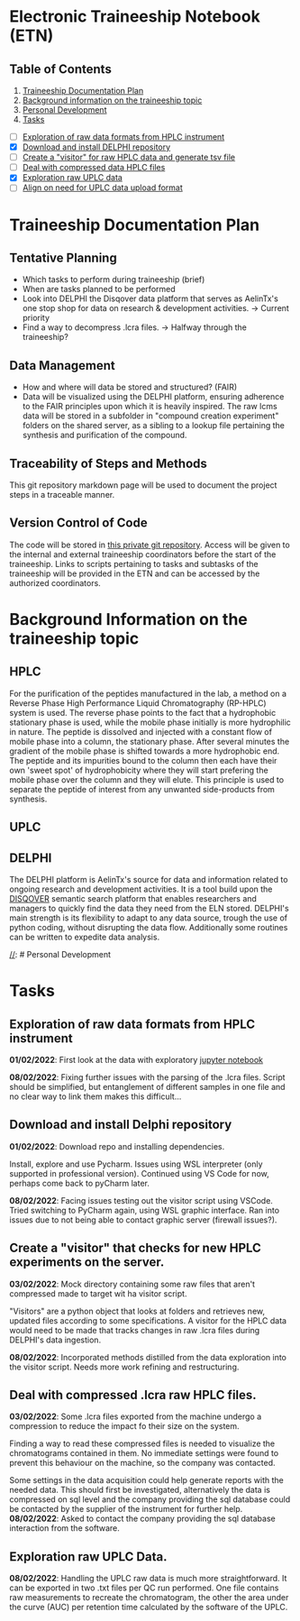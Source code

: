 # Electronic Traineeship Notebook (ETN)

## Table of Contents
1. [Traineeship Documentation Plan](#TDP)
2. [Background information on the traineeship topic](#background)
3. [Personal Development](#pers-dev)
4. [Tasks](#tasks)  
  - [ ] [Exploration of raw data formats from HPLC instrument](#task1)  
  - [x] [Download and install DELPHI repository](#task2)
  - [ ] [Create a "visitor" for raw HPLC data and generate tsv file](#task3)
  - [ ] [Deal with compressed data HPLC files](#task4)
  - [x] [Exploration raw UPLC data](#task5)
  - [ ] [Align on need for UPLC data upload format](#task6)   

[//]: # (Intermediate Evaluation Traineeship)

[//]: # (Self Assessment at the End of Traineeship)

[//]: # (Reflection on International/Intercultural Aspects)
# Traineeship Documentation Plan <a name="TDP"></a>

## Tentative Planning
- Which tasks to perform during traineeship (brief)
- When are tasks planned to be performed
- Look into DELPHI the Disqover data platform that serves as AelinTx's one stop shop for data on research & development activities. -> Current priority
- Find a way to decompress .lcra files. -> Halfway through the traineeship?

## Data Management
- How and where will data be stored and structured? (FAIR)
- Data will be visualized using the DELPHI platform, ensuring adherence to the FAIR principles upon which it is heavily inspired. The raw lcms data will be stored in a subfolder in "compound creation experiment" folders on the shared server, as a sibling to a lookup file pertaining the synthesis and purification of the compound. 

## Traceability of Steps and Methods
This git repository markdown page will be used to document the project steps in a traceable manner.

## Version Control of Code

The code will be stored in [this private git repository](https://github.com/TVR-AelinTX/traineeship). 
Access will be given to the internal and external traineeship coordinators before the start of the traineeship. 
Links to scripts pertaining to tasks and subtasks of the traineeship will be provided in the ETN and can be accessed by the authorized coordinators.

# Background Information on the traineeship topic <a name="background"></a>

## HPLC
For the purification of the peptides manufactured in the lab, a method on a Reverse Phase High Performance Liquid Chromatography (RP-HPLC) system is used. The reverse phase points to the fact that a hydrophobic stationary phase is used, while the mobile phase initially is more hydrophilic in nature. The peptide is dissolved and injected with a constant flow of mobile phase into a column, the stationary phase. After several minutes the gradient of the mobile phase is shifted towards a more hydrophobic end. The peptide and its impurities bound to the column then each have their own 'sweet spot' of hydrophobicity where they will start prefering the mobile phase over the column and they will elute. This principle is used to separate the peptide of interest from any unwanted side-products from synthesis.

## UPLC

## DELPHI
The DELPHI platform is AelinTx's source for data and information related to ongoing research and development activities. It is a tool build upon the [DISQOVER](https://www.ontoforce.com/platform/disqover/) semantic search platform that enables researchers and managers to quickly find the data they need from the ELN stored. DELPHI's main strength is its flexibility to adapt to any data source, trough the use of python coding, without disrupting the data flow. Additionally some routines can be written to expedite data analysis.

[//]: # Personal Development <a name="pers-dev"></a>

# Tasks <a name="tasks"></a>
## Exploration of raw data formats from HPLC instrument <a name="task1"></a>
  **01/02/2022**: First look at the data with exploratory [jupyter notebook](https://github.com/TVR-AelinTX/traineeship/blob/main/data_exploration/HPLC/HPLC%20Data.ipynb)
  
  **08/02/2022**: Fixing further issues with the parsing of the .lcra files. Script should be simplified, but entanglement of different samples in one file and no clear way to link them makes this difficult...
  
## Download and install Delphi repository <a name="task2"></a>
  **01/02/2022**: 
  Download repo and installing dependencies.
  
  Install, explore and use Pycharm. Issues using WSL interpreter (only supported in professional version). 
  Continued using VS Code for now, perhaps come back to pyCharm later.
  
  **08/02/2022**:
  Facing issues testing out the visitor script using VSCode. Tried switching to PyCharm again, using WSL graphic interface. Ran into issues due to not being able to contact graphic server (firewall issues?). 

## Create a "visitor" that checks for new HPLC experiments on the server. <a name="task3"></a>
  **03/02/2022**:
   Mock directory containing some raw files that aren't compressed made to target wit ha visitor script. 
   
   "Visitors" are a python object that looks at folders and retrieves new, updated files according to some specifications. A visitor for the HPLC data would need to be made that  tracks changes in raw .lcra files during DELPHI's data ingestion.

**08/02/2022**:
Incorporated methods distilled from the data exploration into the visitor script. Needs more work refining and restructuring.


## Deal with compressed .lcra raw HPLC files. <a name="task4"></a>
  **03/02/2022**:
  Some .lcra files exported from the machine undergo a compression to reduce the impact fo their size on the system. 
  
  Finding a way to read these compressed files is needed to    visualize the chromatograms contained in them. No immediate settings were found to prevent this behaviour on the machine, so the company was contacted.
  
  Some settings in the data acquisition could help generate reports with the needed data. This should first be investigated, alternatively the data is compressed on sql level and the company providing the sql database could be contacted by the supplier of the instrument for further help.
  **08/02/2022**:
  Asked to contact the company providing the sql database interaction from the software.
  
## Exploration raw UPLC Data. <a name="task5"></a>
**08/02/2022**:
Handling the UPLC raw data is much more straightforward. It can be exported in two .txt files per QC run performed. One file contains raw measurements to recreate the chromatogram, the other the area under the curve (AUC) per retention time calculated by the software of the UPLC.

[//]: # (Intermediate Evaluation Traineeship)

[//]: # (Self Assessment at the End of Traineeship)

[//]: # (Reflection on International/Intercultural Aspects)
